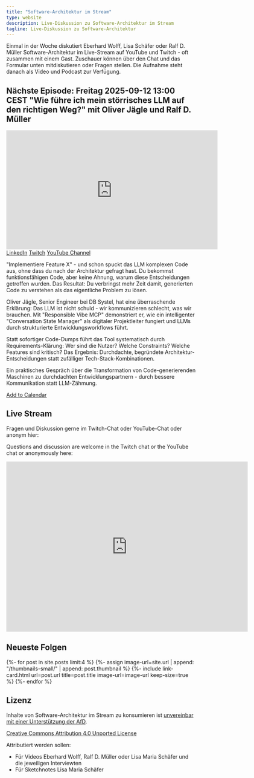 ```yaml
---
title: "Software-Architektur im Stream"
type: website
description: Live-Diskussion zu Software-Architektur im Stream
tagline: Live-Diskussion zu Software-Architektur
---
```


Einmal in der Woche diskutiert Eberhard Wolff, Lisa Schäfer oder Ralf
D. Müller
Software-Architektur im
Live-Stream auf YouTube und Twitch - oft zusammen mit einem
Gast. Zuschauer können über den Chat und
das Formular unten mitdiskutieren oder Fragen
stellen. 
Die Aufnahme steht danach als Video und Podcast zur Verfügung.

## Nächste Episode: Freitag 2025-09-12 13:00 CEST "Wie führe ich mein störrisches LLM auf den richtigen Weg?" mit Oliver Jägle und Ralf D. Müller

<center>
<div class="embed-container"> <iframe width="560" height="315"
  	src="https://www.youtube-nocookie.com/embed/Im8Bzdjkpys"
 	frameborder="0" allow="accelerometer; autoplay; clipboard-write;
 	encrypted-media; gyroscope; picture-in-picture fullscreen"
 	></iframe>
</div>
</center>

<section id="content-links">
	<a href="https://www.linkedin.com/events/wief-hreichmeinst-rrischesllmau7370919397768601600/">LinkedIn</a>
	<a href="https://www.twitch.tv/ebrwolff">Twitch</a>
	<a href="https://www.youtube.com/@EberhardWolff">YouTube Channel</a>
</section>

"Implementiere Feature X" - und schon spuckt das LLM komplexen Code aus, ohne dass du nach der Architektur gefragt hast. Du bekommst funktionsfähigen Code, aber keine Ahnung, warum diese Entscheidungen getroffen wurden. Das Resultat: Du verbringst mehr Zeit damit, generierten Code zu verstehen als das eigentliche Problem zu lösen.

Oliver Jägle, Senior Engineer bei DB Systel, hat eine überraschende Erklärung: Das LLM ist nicht schuld - wir kommunizieren schlecht, was wir brauchen. Mit "Responsible Vibe MCP" demonstriert er, wie ein intelligenter "Conversation State Manager" als digitaler Projektleiter fungiert und LLMs durch strukturierte Entwicklungsworkflows führt.

Statt sofortiger Code-Dumps führt das Tool systematisch durch Requirements-Klärung: Wer sind die Nutzer? Welche Constraints? Welche Features sind kritisch? Das Ergebnis: Durchdachte, begründete Architektur-Entscheidungen statt zufälliger Tech-Stack-Kombinationen.

Ein praktisches Gespräch über die Transformation von Code-generierenden Maschinen zu durchdachten Entwicklungspartnern - durch bessere Kommunikation statt LLM-Zähmung.

<!-- https://claude.ai/public/artifacts/e3c372ae-47cd-4706-9316-61aafb0be64a -->

[Add to Calendar](stream.ics)

## Live Stream

Fragen und Diskussion gerne im Twitch-Chat oder
YouTube-Chat oder anonym hier:

Questions and discussion are welcome in the Twitch chat or the
YouTube chat or
anonymously here:

<div class="embed-container">
<div class="ratio4x3">
<iframe
src="https://docs.google.com/forms/d/e/1FAIpQLSf0xIZkNG_wRJ0IiobVcO3Z-q3dQMcwYTww0wgiWCupZCKM4A/viewform?embedded=true"
width="640" height="450" frameborder="0" marginheight="0"
marginwidth="0">Loading…</iframe>
</div>
</div>

## Neueste Folgen

<div class="image-grid">
{%- for post in site.posts limit:4 %}
{%- assign image-url=site.url | append: "/thumbnails-small/" | append: post.thumbnail %}
{%- include link-card.html
  url=post.url
  title=post.title
  image-url=image-url
  keep-size=true
  %}
{%- endfor %}
</div>

## Lizenz

Inhalte von Software-Architektur im Stream zu konsumieren ist
[unvereinbar mit einer Unterstützung der AfD](/2024/01/22/folge198.html).

[Creative Commons Attribution 4.0 Unported
License](http://creativecommons.org/licenses/by/4.0/)

Attributiert werden sollen:

* Für Videos Eberhard Wolff, Ralf D. Müller oder Lisa Maria Schäfer und die jeweiligen Interviewten
* Für Sketchnotes Lisa Maria Schäfer

<a rel="me" href="https://mastodon.social/@ewolff"></a>
